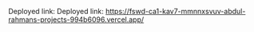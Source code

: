 Deployed link: Deployed link: https://fswd-ca1-kav7-mmnnxsvuv-abdul-rahmans-projects-994b6096.vercel.app/
